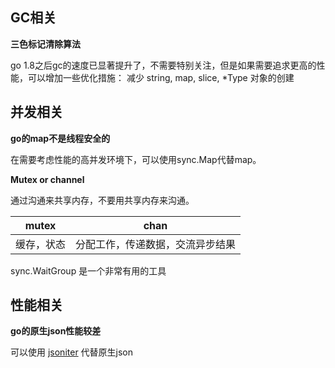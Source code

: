 ## GC相关 ##

**三色标记清除算法**

go 1.8之后gc的速度已显著提升了，不需要特别关注，但是如果需要追求更高的性能，可以增加一些优化措施：
减少 string, map, slice, *Type 对象的创建

## 并发相关 ##

**go的map不是线程安全的**

在需要考虑性能的高并发环境下，可以使用sync.Map代替map。

**Mutex or channel**

通过沟通来共享内存，不要用共享内存来沟通。

|    mutex  |    chan    |
| :-: | :-: | 
| 缓存，状态 | 分配工作，传递数据，交流异步结果 |

sync.WaitGroup 是一个非常有用的工具

## 性能相关 ##

**go的原生json性能较差**

可以使用 [jsoniter](https://github.com/json-iterator/go) 代替原生json
